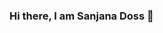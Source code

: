 ### Hi there, I am Sanjana Doss 👋

<img src="https://c.tenor.com/iCf2IgJfq7IAAAAC/waiting-im.gif" alt="waiting-phone"  width="0">

<!--
**sanjanadoss/sanjanadoss** is a ✨ _special_ ✨ repository because its `README.md` (this file) appears on your GitHub profile.

Here are some ideas to get you started:

- 🔭 I’m currently working on ...
- 🌱 I’m currently learning ...
- 👯 I’m looking to collaborate on ...
- 🤔 I’m looking for help with ...
- 💬 Ask me about ...
- 📫 How to reach me: ...
- 😄 Pronouns: ...
- ⚡ Fun fact: ...
-->
